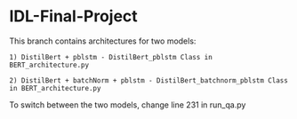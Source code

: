 # IDL-Final-Project
This branch contains architectures for two models:

    1) DistilBert + pblstm - DistilBert_pblstm Class in BERT_architecture.py

    2) DistilBert + batchNorm + pblstm - DistilBert_batchnorm_pblstm Class in BERT_architecture.py

To switch between the two models, change line 231 in run_qa.py
